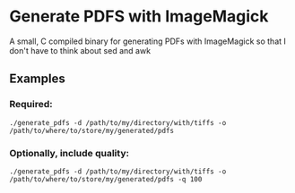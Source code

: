 # Generate PDFS with ImageMagick

A small, C compiled binary for generating PDFs with ImageMagick so that I don't have to think about sed and awk

## Examples


### Required:

```
./generate_pdfs -d /path/to/my/directory/with/tiffs -o /path/to/where/to/store/my/generated/pdfs
```

### Optionally, include quality:

```
./generate_pdfs -d /path/to/my/directory/with/tiffs -o /path/to/where/to/store/my/generated/pdfs -q 100
```
